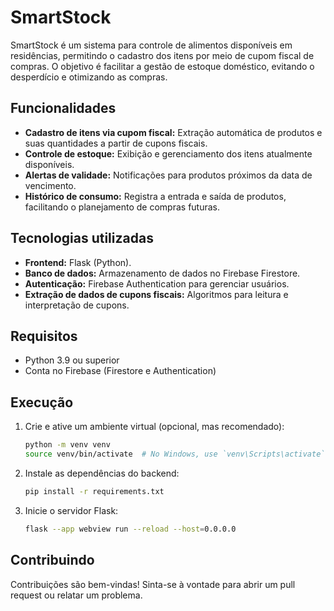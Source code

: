 # SmartStock

SmartStock é um sistema para controle de alimentos disponíveis em residências, permitindo o cadastro dos itens por meio de cupom fiscal de compras. O objetivo é facilitar a gestão de estoque doméstico, evitando o desperdício e otimizando as compras.

## Funcionalidades

- **Cadastro de itens via cupom fiscal:** Extração automática de produtos e suas quantidades a partir de cupons fiscais.
- **Controle de estoque:** Exibição e gerenciamento dos itens atualmente disponíveis.
- **Alertas de validade:** Notificações para produtos próximos da data de vencimento.
- **Histórico de consumo:** Registra a entrada e saída de produtos, facilitando o planejamento de compras futuras.

## Tecnologias utilizadas

- **Frontend:** Flask (Python).
- **Banco de dados:** Armazenamento de dados no Firebase Firestore.
- **Autenticação:** Firebase Authentication para gerenciar usuários.
- **Extração de dados de cupons fiscais:** Algoritmos para leitura e interpretação de cupons.

## Requisitos

- Python 3.9 ou superior
- Conta no Firebase (Firestore e Authentication)

## Execução

1. Crie e ative um ambiente virtual (opcional, mas recomendado):
   ```bash
   python -m venv venv
   source venv/bin/activate  # No Windows, use `venv\Scripts\activate`
   ```

3. Instale as dependências do backend:
   ```bash
   pip install -r requirements.txt
   ```

4. Inicie o servidor Flask:
   ```bash
   flask --app webview run --reload --host=0.0.0.0
   ```

## Contribuindo

Contribuições são bem-vindas! Sinta-se à vontade para abrir um pull request ou relatar um problema.


